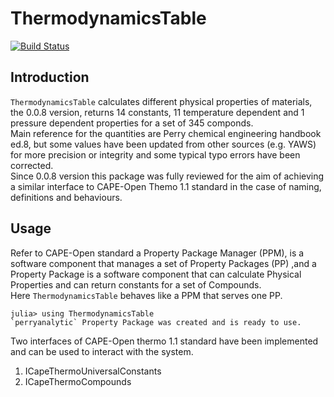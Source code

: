 # ThermodynamicsTable

[![Build Status](https://travis-ci.org/DANA-Laboratory/ThermodynamicsTable.jl.svg?branch=master)](https://travis-ci.org/DANA-Laboratory/ThermodynamicsTable.jl)

## Introduction

`ThermodynamicsTable` calculates different physical properties of materials, the 0.0.8 version, returns 14 constants, 
11 temperature dependent and 1 pressure dependent properties for a set of 345 componds.  
Main reference for the quantities are Perry chemical engineering handbook ed.8,
but some values have been updated from other sources (e.g. YAWS) for more precision or integrity and some typical typo errors have been corrected.  
Since 0.0.8 version this package was fully reviewed for the aim of achieving a similar interface to CAPE-Open Themo 1.1 standard in the case of naming, definitions and behaviours. 

## Usage
Refer to CAPE-Open standard a Property Package Manager (PPM), is a software component that manages a set of Property Packages (PP) ,and a Property Package is a software component that can calculate Physical Properties and can return constants for a set of Compounds.  
Here `ThermodynamicsTable` behaves like a PPM that serves one PP.
```
julia> using ThermodynamicsTable
`perryanalytic` Property Package was created and is ready to use.
```
Two interfaces of CAPE-Open thermo 1.1 standard have been implemented and can be used to interact with the system.  
  1. ICapeThermoUniversalConstants
  2. ICapeThermoCompounds